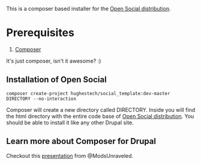 This is a composer based installer for the [Open Social distribution](http://www.drupal.org/project/social).

# Prerequisites

1. [Composer](https://getcomposer.org/download/)

It's just composer, isn't it awesome? :)

## Installation of Open Social

```
composer create-project hughestech/social_template:dev-master DIRECTORY --no-interaction
```

Composer will create a new directory called DIRECTORY. Inside you will find the html directory with the entire code base of [Open Social distribution](http://www.drupal.org/project/social). You should be able to install it like any other Drupal site. 

## Learn more about Composer for Drupal

Checkout this [presentation](https://docs.google.com/presentation/d/1gxcxT6o47xVrfsZ7ZSQKjBRT-gfE54A1Z9kjvvGHwCo/edit#slide=id.p) from @ModsUnraveled.
